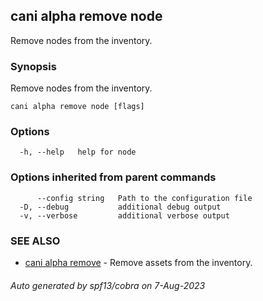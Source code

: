 ## cani alpha remove node

Remove nodes from the inventory.

### Synopsis

Remove nodes from the inventory.

```
cani alpha remove node [flags]
```

### Options

```
  -h, --help   help for node
```

### Options inherited from parent commands

```
      --config string   Path to the configuration file
  -D, --debug           additional debug output
  -v, --verbose         additional verbose output
```

### SEE ALSO

* [cani alpha remove](cani_alpha_remove.md)	 - Remove assets from the inventory.

###### Auto generated by spf13/cobra on 7-Aug-2023
